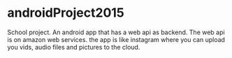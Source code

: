 # androidProject2015

School project.
An android app that has a web api as backend. The web api is on amazon web services.
the app is like instagram where you can upload you vids, audio files and pictures to the cloud.
